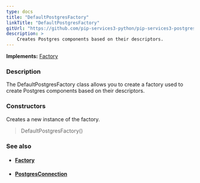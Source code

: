 ```yaml
---
type: docs
title: "DefaultPostgresFactory"
linkTitle: "DefaultPostgresFactory"
gitUrl: "https://github.com/pip-services3-python/pip-services3-postgres-python"
description: > 
    Creates Postgres components based on their descriptors.
---
```


**Implements:** [Factory](../../../components/build/factory)

### Description

The DefaultPostgresFactory class allows you to create a factory used to create Postgres components based on their descriptors.

### Constructors

Creates a new instance of the factory.

> DefaultPostgresFactory()


### See also
- #### [Factory](../../../components/build/factory)
- #### [PostgresConnection](../../connect/postgres_connection)

